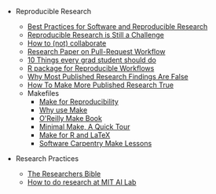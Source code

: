* Reproducible Research  
    * [Best Practices for Software and Reproducible Research](http://openresearchsoftware.metajnl.com/article/view/jors.ay/63)
    * [Reproducible Research is Still a Challenge](http://ropensci.org/blog/2014/06/09/reproducibility/)
    * [How to (not) collaborate](http://chris.friedline.net/posts/2014/Oct/14/how-we-should-and-should-not-collaborate/#.VEUjyIvF_rJ)
    * [Research Paper on Pull-Request Workflow](http://swerl.tudelft.nl/twiki/pub/Main/TechnicalReports/TUD-SERG-2014-013.pdf)
    * [10 Things every grad student should do](http://datapub.cdlib.org/2014/10/14/the-10-things-every-new-grad-student-should-do/)
    * [R package for Reproducible Workflows](http://www.biomedcentral.com/1471-2105/15/138)
    * [Why Most Published Research Findings Are False](http://www.plosmedicine.org/article/info%3Adoi%2F10.1371%2Fjournal.pmed.0020124)
    * [How To Make More Published Research True](http://www.plosmedicine.org/article/info%3Adoi%2F10.1371%2Fjournal.pmed.1001747)
  * Makefiles  
    * [Make for Reproducibility](http://zmjones.com/make/)  
    * [Why use Make](http://bost.ocks.org/mike/make/)  
    * [O'Reilly Make Book](http://oreilly.com/catalog/make3/book/)  
    * [Minimal Make, A Quick Tour](http://kbroman.org/minimal_make/)  
    * [Make for R and LaTeX](http://robjhyndman.com/hyndsight/makefiles/)
    * [Software Carpentry Make Lessons](http://software-carpentry.org/v4/make/index.html)

* Research Practices
  * [The Researchers Bible](http://homepages.inf.ed.ac.uk/bundy/how-tos/resbible.html)
  * [How to do research at MIT AI Lab](https://people.cs.umass.edu/~emery/misc/how-to.pdf)


